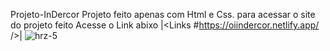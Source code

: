 Projeto-InDercor
Projeto feito apenas com Html e Css.
para acessar o site do projeto feito Acesse o Link abixo 
|<Links #https://oiindercor.netlify.app/ />|
![hrz-5](https://github.com/franciscosilva01/Projeto-InDercor/assets/150754237/dc2e090c-d721-4c6a-8a2b-91765a900980)

